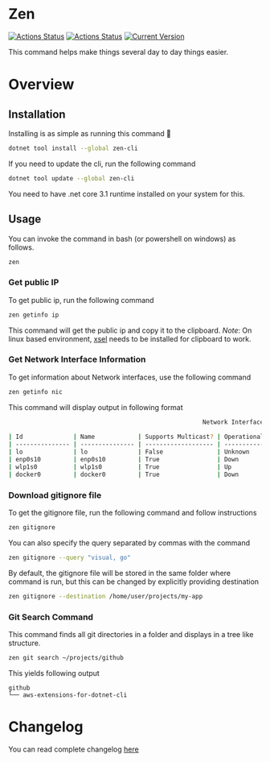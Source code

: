 # Zen
[![Actions Status](https://github.com/WajahatAliAbid/zen-cli/workflows/.NET%20Core%20Build/badge.svg?branch=main)](https://github.com/WajahatAliAbid/zen-cli/actions) [![Actions Status](https://github.com/WajahatAliAbid/zen-cli/workflows/.NET%20Core%20Publish/badge.svg)](https://github.com/WajahatAliAbid/zen-cli/actions) [![Current Version](https://img.shields.io/badge/Version-1.1.2-brightgreen?logo=nuget&labelColor=30363D)](./CHANGELOG.md#112--2021-07-22)

This command helps make things several day to day things easier.

# Overview
## Installation
Installing is as simple as running this command 🤟
```bash
dotnet tool install --global zen-cli
```
If you need to update the cli, run the following command
```bash
dotnet tool update --global zen-cli
```
You need to have .net core 3.1 runtime installed on your system for this.

## Usage
You can invoke the command in bash (or powershell on windows) as follows.
```bash
zen
```
### Get public IP
To get public ip, run the following command
```bash
zen getinfo ip
```
This command will get the public ip and copy it to the clipboard.
*Note*: On linux based environment, [xsel](https://linux.die.net/man/1/xsel) needs to be installed for clipboard to work.

### Get Network Interface Information
To get information about Network interfaces, use the following command
```bash
zen getinfo nic
```

This command will display output in following format
```bash
                                                      Network Interfaces                                                      
                                                                                                                              
| Id              | Name            | Supports Multicast? | Operational Status | Interface Type | DNS Enabled? | Gateway IP  |
| --------------- | --------------- | ------------------- | ------------------ | -------------- | ------------ | ----------- |
| lo              | lo              | False               | Unknown            | Loopback       | True         |             |
| enp0s10         | enp0s10         | True                | Down               | Ethernet       | True         |             |
| wlp1s0          | wlp1s0          | True                | Up                 | Ethernet       | True         | 192.168.4.1 |
| docker0         | docker0         | True                | Down               | Ethernet       | True         |             |
```
### Download gitignore file
To get the gitignore file, run the following command and follow instructions
```bash
zen gitignore
```
You can also specify the query separated by commas with the command
```bash
zen gitignore --query "visual, go"
```
By default, the gitignore file will be stored in the same folder where command is run, but this can be changed by explicitly providing destination
```bash
zen gitignore --destination /home/user/projects/my-app
```

### Git Search Command
This command finds all git directories in a folder and displays in a tree like structure.
```bash
zen git search ~/projects/github
```
This yields following output
```
github
└── aws-extensions-for-dotnet-cli
```
# Changelog
You can read complete changelog [here](./CHANGELOG.md)
